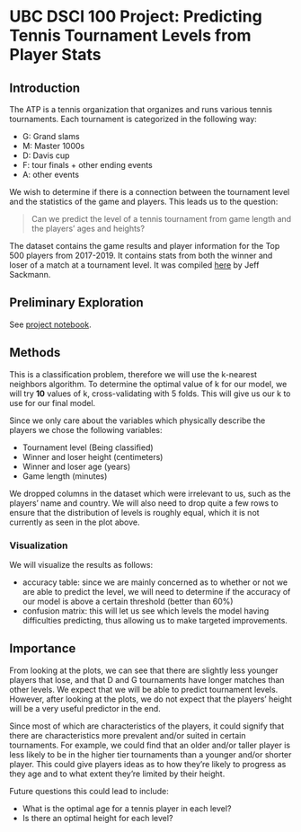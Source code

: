 <!-- #region -->
# UBC DSCI 100 Project: Predicting Tennis Tournament Levels from Player Stats


## Introduction
The ATP is a tennis organization that organizes and runs various tennis tournaments. Each tournament is categorized in the following way:
- G: Grand slams
- M: Master 1000s
- D: Davis cup
- F: tour finals + other ending events
- A: other events

We wish to determine if there is a connection between the tournament level and the statistics of the game and players. This leads us to the question: 

> Can we predict the level of a tennis tournament from game length and the players’ ages and heights?

The dataset contains the game results and player information for the Top 500 players from 2017-2019.  It contains stats from both the winner and loser of a match at a tournament level. It was compiled [here](https://github.com/JeffSackmann/tennis_atp) by Jeff Sackmann.


## Preliminary Exploration

See [project notebook](https://github.com/browningluke/ubc-dsci100-project/blob/main/tennis.ipynb).


## Methods
This is a classification problem, therefore we will use the k-nearest neighbors algorithm. To determine the optimal value of k for our model, we will try **10** values of k, cross-validating with 5 folds. This will give us our k to use for our final model.

Since we only care about the variables which physically describe the players we chose the following variables: 
- Tournament level (Being classified)
- Winner and loser height (centimeters)
- Winner and loser age (years)
- Game length (minutes)

We dropped columns in the dataset which were irrelevant to us, such as the players’ name and country. We will also need to drop quite a few rows to ensure that the distribution of levels is roughly equal, which it is not currently as seen in the plot above.

### Visualization

We will visualize the results as follows: 
- accuracy table: since we are mainly concerned as to whether or not we are able to predict the level, we will need to determine if the accuracy of our model is above a certain threshold (better than 60%)
- confusion matrix: this will let us see which levels the model having difficulties predicting, thus allowing us to make targeted improvements. 

## Importance
From looking at the plots, we can see that there are slightly less younger players that lose, and that D and G tournaments have longer matches than other levels. We expect that we will be able to predict tournament levels. However, after looking at the plots, we do not expect that the players’ height will be a very useful predictor in the end.

Since most of which are characteristics of the players, it could signify that there are characteristics more prevalent and/or suited in certain tournaments. For example, we could find that an older and/or taller player is less likely to be in the higher tier tournaments than a younger and/or shorter player. This could give players ideas as to how they’re likely to progress as they age and to what extent they’re limited by their height.

Future questions this could lead to include: 
- What is the optimal age for a tennis player in each level?
- Is there an optimal height for each level?
<!-- #endregion -->
